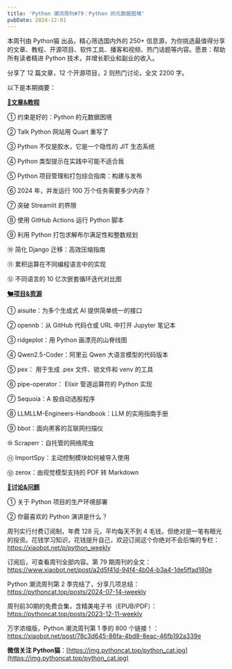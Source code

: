 ```yaml
---
title: 'Python 潮流周刊#79：Python 的元数据困境'
pubDate: 2024-12-01
---
```


本周刊由 Python猫 出品，精心筛选国内外的 250+ 信息源，为你挑选最值得分享的文章、教程、开源项目、软件工具、播客和视频、热门话题等内容。愿景：帮助所有读者精进 Python 技术，并增长职业和副业的收入。

分享了 12 篇文章，12 个开源项目，2 则热门讨论，全文 2200 字。

以下是本期摘要： 

**[🦄文章&教程](https://xiaobot.net/p/python_weekly)** 


① 约束是好的：Python 的元数据困境

② Talk Python 网站用 Quart 重写了

③ Python 不仅是胶水，它是一个隐性的 JIT 生态系统

④ Python 类型提示在实践中可能不适合我

⑤ Python 项目管理和打包综合指南：构建与发布

⑥ 2024 年，并发运行 100 万个任务需要多少内存？

⑦ 突破 Streamlit 的界限

⑧ 使用 GitHub Actions 运行 Python 脚本

⑨ 利用 Python 打包求解布尔满足性和整数规划

⑩ 简化 Django 迁移：高效压缩指南

⑪ 累积运算在不同编程语言中的实现

⑫ 不同语言的 10 亿次嵌套循环迭代对比图

**[🐿️项目&资源](https://xiaobot.net/p/python_weekly)** 


① aisuite：为多个生成式 AI 提供简单统一的接口

② opennb：从 GitHub 代码仓或 URL 中打开 Jupyter 笔记本

③ ridgeplot：用 Python 画漂亮的山脊线图

④ Qwen2.5-Coder：阿里云 Qwen 大语言模型的代码版本

⑤ pex： 用于生成 \.pex 文件、锁文件和 venv 的工具

⑥ pipe-operator： Elixir 管道运算符的 Python 实现

⑦ Sequoia：A 股自动选股程序

⑧ LLMLLM-Engineers-Handbook：LLM 的实用指南手册

⑨ bbot：面向黑客的互联网扫描仪

⑩ Scraperr：自托管的网络爬虫

⑪ ImportSpy：主动控制模块如何被导入使用

⑫ zerox：由视觉模型支持的 PDF 转 Markdown

**[🥂讨论&问题](https://xiaobot.net/p/python_weekly)** 


① 关于 Python 项目的生产环境部署

② 你最喜欢的 Python 演讲是什么？



周刊实行付费订阅制，年费 128 元，平均每天不到 4 毛钱，但绝对是一笔有眼光的投资。花钱学习知识，花钱提升自己，欢迎订阅这个你绝对不会后悔的专栏：https://xiaobot.net/p/python_weekly 

订阅后，可查看周刊全部内容。第 79 期周刊的全文：https://www.xiaobot.net/post/a2d5f41d-94f4-4b04-b3a4-1de5ffad180e 

Python 潮流周刊第 2 季完结了，分享几项总结：https://pythoncat.top/posts/2024-07-14-iweekly 

周刊前30期的免费合集，含精美电子书（EPUB/PDF）：https://pythoncat.top/posts/2023-12-11-weekly 

万字浓缩版，Python 潮流周刊第 1 季的 800 个链接！：https://xiaobot.net/post/78c3d645-86fa-4bd8-8eac-46fb192a339e 

**微信关注 Python猫**：[https://img.pythoncat.top/python_cat.jpg](https://img.pythoncat.top/python_cat.jpg) 